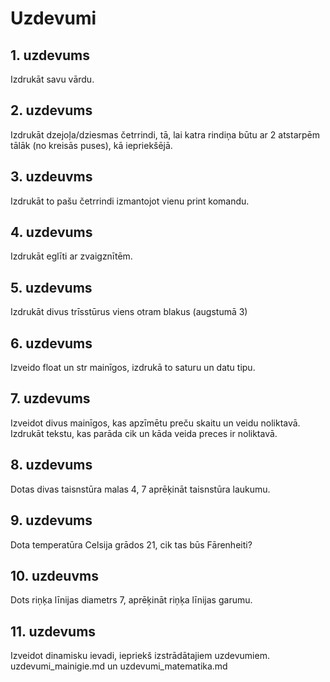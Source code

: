 # Uzdevumi
## 1. uzdevums
Izdrukāt savu vārdu.

## 2. uzdevums
Izdrukāt dzejoļa/dziesmas četrrindi, tā, lai katra rindiņa būtu ar 2 atstarpēm tālāk (no kreisās puses), kā iepriekšējā.

## 3. uzdeuvms
Izdrukāt to pašu četrrindi izmantojot vienu print komandu.

## 4. uzdevums
Izdrukāt eglīti ar zvaigznītēm.

## 5. uzdevums
Izdrukāt divus trīsstūrus viens otram blakus (augstumā 3)

## 6. uzdevums
Izveido float un str mainīgos, izdrukā to saturu un datu tipu.

## 7. uzdevums
Izveidot divus mainīgos, kas apzīmētu preču skaitu un veidu noliktavā. Izdrukāt tekstu, kas parāda cik un kāda veida preces ir noliktavā.

## 8. uzdevums
Dotas divas taisnstūra malas 4, 7 aprēķināt taisnstūra laukumu.

## 9. uzdevums
Dota temperatūra Celsija grādos 21, cik tas būs Fārenheiti?

## 10. uzdeuvms
Dots riņķa līnijas diametrs 7, aprēķināt riņķa līnijas garumu.

## 11. uzdevums
Izveidot dinamisku ievadi, iepriekš izstrādātajiem uzdevumiem.
uzdevumi_mainigie.md un uzdevumi_matematika.md